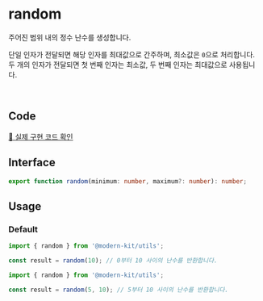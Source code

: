 # random

주어진 범위 내의 정수 난수를 생성합니다.

단일 인자가 전달되면 해당 인자를 최대값으로 간주하며, 최소값은 `0`으로 처리합니다.
두 개의 인자가 전달되면 첫 번째 인자는 최소값, 두 번째 인자는 최대값으로 사용됩니다.

<br />

## Code
[🔗 실제 구현 코드 확인](https://github.com/modern-agile-team/modern-kit/blob/main/packages/utils/src/math/random/index.ts)

## Interface
```ts title="typescript"
export function random(minimum: number, maximum?: number): number;
```

## Usage


### Default

```ts title="typescript"
import { random } from '@modern-kit/utils';

const result = random(10); // 0부터 10 사이의 난수를 반환합니다.
```

```ts title="typescript"
import { random } from '@modern-kit/utils';

const result = random(5, 10); // 5부터 10 사이의 난수를 반환합니다.
```

